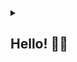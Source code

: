 <details>
<summary> <h2>Hello! 🙋‍♂️</h2></summary>

---
I'm Jonathan Evan, a computer science graduate and currenly working as a programmer with 2 years of professional experience in web development. I have a passion for continuous growth in this field. 📈
<br><br>Feel free to reach me! 🙂

<a href="https://www.hackerrank.com/Jonevs">
  <img src="https://img.shields.io/badge/HackerRank-2EC866?style=flat&logo=HackerRank&logoColor=white">
</a>

---
#### Main Programming Languages
<img src="https://img.shields.io/badge/JavaScript-F7DF1E?style=flat&logo=javascript&logoColor=black" alt="JavaScript" />&nbsp;&nbsp;
<img src="https://img.shields.io/badge/PHP-777BB4?style=flat&logo=php&logoColor=white" alt="PHP" />&nbsp;&nbsp;
<img src="https://img.shields.io/badge/C++-00599C?style=flat&logo=c%2b%2b&logoColor=white" alt="C++" />
<img src="https://img.shields.io/badge/TypeScript-3178C6?style=flat&logo=typescript&logoColor=white" alt="TypeScript" />&nbsp;&nbsp;

#### Current Tech Stack
<img src="https://img.shields.io/badge/React-61DAFB?style=flat&logo=react&logoColor=black" alt="React" />&nbsp;&nbsp;
<img src="https://img.shields.io/badge/Next.js-000000?style=flat&logo=next.js&logoColor=white" alt="Next.js" />&nbsp;&nbsp;
<img src="https://img.shields.io/badge/Node.js-339933?style=flat&logo=nodedotjs&logoColor=white" alt="Node.js" />&nbsp;&nbsp;
<img src="https://img.shields.io/badge/CodeIgniter-EF4223?style=flat&logo=codeigniter&logoColor=white" alt="CodeIgniter" />&nbsp;&nbsp;
<img src="https://img.shields.io/badge/Laravel-FF2D20?style=flat&logo=laravel&logoColor=white" alt="Laravel" />

---
<div align="left">
  <img src="https://github-readme-stats.vercel.app/api/?username=Jonevs&show_icons=true&layout=compact&theme=onedark&hide_border=true" alt="GitHub Stats" height="200" />
  &nbsp;&nbsp;
  <img src="https://github-readme-streak-stats.herokuapp.com/?user=Jonevs&theme=onedark&hide_border=true" alt="GitHub Streak" height="200" />
</div>

<div align="left">
  <img src="https://github-profile-summary-cards.vercel.app/api/cards/repos-per-language?username=Jonevs&theme=onedark" alt="Repositories by Language" height="200" />
  &nbsp;&nbsp;
  <img src="https://github-readme-stats.vercel.app/api/top-langs/?username=Jonevs&layout=compact&theme=onedark&hide_border=true" alt="Top Languages" height="200" />
</div>

<div align="left">
  <img src="https://github-profile-summary-cards.vercel.app/api/cards/profile-details?username=Jonevs&theme=tokyonight" alt="Profile Summary" />
</div>

</details>



